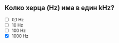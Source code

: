 ## Колко херца (Hz) има в един kHz?

<!-- Верният отговор е отбелязан с [X] -->

- [ ] 0,1 Hz
- [ ] 10 Hz
- [ ] 100 Hz
- [X] 1000 Hz
